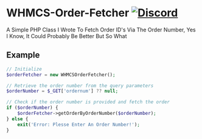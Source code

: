 # WHMCS-Order-Fetcher [![Discord](https://img.shields.io/badge/Join%20Our%20Discord-7289DA?style=for-the-badge&logo=discord&logoColor=white)](https://discord.void-dev.co)

A Simple PHP Class I Wrote To Fetch Order ID's Via The Order Number, Yes I Know, It Could Probably Be Better But So What

## Example
```php
// Initialize
$orderFetcher = new WHMCSOrderFetcher();

// Retrieve the order number from the query parameters
$orderNumber = $_GET['ordernum'] ?? null;

// Check if the order number is provided and fetch the order
if ($orderNumber) {
    $orderFetcher->getOrderByOrderNumber($orderNumber);
} else {
    exit('Error: Plesse Enter An Order Number!');
}

```

